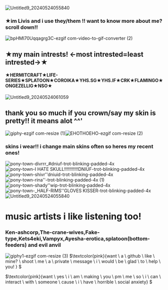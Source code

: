 ![Untitled9_20240524055840](https://github.com/livisk/livisk/assets/170719355/f688e55f-95bd-46f9-81cd-b6b7fda86406)

### **★im Livis and i use they/them !! want to know more about me? scroll down!!**

![bpHMI70Uqqagrg3C-ezgif com-video-to-gif-converter (2)](https://github.com/livisk/livisk/assets/170719355/ec8b31a6-203b-4f5a-97f3-547efd472b54)


## **★my main intrests! <-most intrested=least intrested->★**

#### ★HERMITCRAFT★LIFE-SERIES★SPLATOON★COROIKA★YHS.SG★YHS.IF★CRK★FLAMINGO★ONGEZELLIG★NSO★
![Untitled9_20240524061059](https://github.com/livisk/livisk/assets/170719355/597e289f-a925-4203-bcb3-3614ef4316a9)
## thank you so much if you crown/say my skin is pretty!! it means alot ^^'
![giphy-ezgif com-resize (1)](https://github.com/livisk/livisk/assets/170719355/248a831a-ef19-406d-8572-382ff2bbee91)![EHOTHOEHO-ezgif com-resize (2)](https://github.com/livisk/livisk/assets/170719355/fe9a49da-920a-4f8f-9121-bad66e6f2a5e)


### skins i wear!! i change main skins often so heres my recent ones!
![pony-town-divrrr_#dniuf-trot-blinking-padded-4x](https://github.com/livisk/livisk/assets/170719355/8d9dc171-f9dc-41da-aa1c-9083cfde12d1)![pony-town-I HATE SKULL!!!!!!!!!!!DNIUF-trot-blinking-padded-4x](https://github.com/livisk/livisk/assets/170719355/09322007-6f02-495c-a506-5c3430c6b07a)![pony-town-shivr''dniuid-trot-blinking-padded-4x](https://github.com/livisk/livisk/assets/170719355/d2ec206e-2d93-4402-854d-dd7220d82404) ![pony-town-rina''-trot-blinking-padded-4x (1)](https://github.com/livisk/livisk/assets/170719355/301d0081-63f9-4172-873f-92c854919a50)![pony-town-shady''wip-trot-blinking-padded-4x](https://github.com/livisk/livisk/assets/170719355/4cd03b16-596f-42a3-b672-eeaea3cec706)![pony-town-_HALF-RIMS''GLOVES KISSER-trot-blinking-padded-4x](https://github.com/livisk/livisk/assets/170719355/1e1c41b6-27db-472b-a7ad-b2c741447ce2)
![Untitled9_20240524055840](https://github.com/livisk/livisk/assets/170719355/a546421f-c1a7-431d-a0f7-33077be06b8a)
# music artists i like listening too!
### Ken-ashcorp,The-crane-wives,Fake-type,Kets4eki,Vampyx,Ayesha-erotica,splatoon(bottom-feeders) and evil anvil

![giphy1-ezgif com-resize (3)](https://github.com/livisk/livisk/assets/170719355/c236769e-ef6f-4efb-b7a1-ad9189fb7c22)
$\textcolor{pink}{want \ a \ github \ like \ mine? \ shoot \ me \ a \ private \ message \ i \ would \ be \ glad \ to \ help \ you! } $

$\textcolor{pink}{want \ yes \ i \ am \ making \ you \ pm \ me \ so \ i \ can \ interact \ with \ someone \ cause \ i \ have \ horrible \ social anxiety} $

















<!---
livisk/livisk is a ✨ special ✨ repository because its `README.md` (this file) appears on your GitHub profile.
You can click the Preview link to take a look at your changes.
--->
